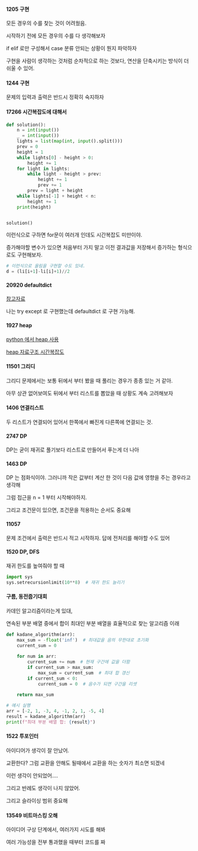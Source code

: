 #### 1205 구현

모든 경우의 수를 찾는 것이 어려웠음.

시작하기 전에 모든 경우의 수를 다 생각해보자

if elif 로만 구성해서 case 분류 안되는 상황이 뭔지 파악하자

구현을 사람이 생각하는 것처럼 순차적으로 하는 것보다, 연산을 단축시키는 방식이 더 쉬울 수 있어.

#### 1244 구현

문제의 입력과 출력은 반드시 정확히 숙지하자

#### 17266 시간복잡도에 대해서 
```python
def solution():
    n = int(input())
    _ = int(input())
    lights = list(map(int, input().split()))
    prev = 0
    height = 1
    while lights[0] - height > 0:
        height += 1
    for light in lights:
        while light - height > prev:
            height += 1
            prev += 1
        prev = light + height
    while lights[-1] + height < n:
        height += 1
    print(height)


solution()
```

이런식으로 구하면 for문이 여러개 인데도 시간복잡도 미만이야.

증가해야할 변수가 있으면 처음부터 가지 말고 이전 결과값을 저장해서 증가하는 형식으로도 구현해보자.

```python
# 이런식으로 올림을 구현할 수도 있네.
d = (li[i+1]-li[i]+1)//2
```

#### 20920 defaultdict

[참고자료](https://www.daleseo.com/python-collections-defaultdict/)

나는 try except 로 구현했는데 defaultdict 로 구현 가능해.

#### 1927 heap

[python 에서 heap 사용](https://littlefoxdiary.tistory.com/3)

[heap 자료구조 시간복잡도](https://mjmjmj98.tistory.com/154)

#### 11501 그리디

그리디 문제에서는 보통 뒤에서 부터 봤을 때 풀리는 경우가 종종 있는 거 같아.

아무 상관 없어보여도 뒤에서 부터 리스트를 뽑았을 때 상황도 계속 고려해보자

#### 1406 연결리스트

두 리스트가 연결되어 있어서 한쪽에서 빠진게 다른쪽에 연결되는 것.

#### 2747 DP

DP는 굳이 재귀로 풀기보다 리스트로 만들어서 푸는게 더 나아

#### 1463 DP

DP 는 점화식이야. 그러니까 작은 값부터 계산 한 것이 다음 값에 영향을 주는 경우라고 생각해

그럼 접근을 n = 1 부터 시작해야하지.

그리고 조건문이 있으면, 조건문을 적용하는 순서도 중요해

#### 11057

문제 조건에서 출력은 반드시 적고 시작하자. 답에 전처리를 해야할 수도 있어

#### 1520 DP, DFS

재귀 한도를 높여줘야 할 때 

```python
import sys 
sys.setrecursionlimit(10**8)  # 재귀 한도 늘리기
```

#### 구름, 동전줍기대회

카데인 알고리즘이라는게 있대,

연속된 부분 배열 중에서 합이 최대인 부분 배열을 효율적으로 찾는 알고리즘 이래

```python
def kadane_algorithm(arr):
    max_sum = -float('inf')  # 최대값을 음의 무한대로 초기화
    current_sum = 0
    
    for num in arr:
        current_sum += num  # 현재 구간에 값을 더함
        if current_sum > max_sum:
            max_sum = current_sum  # 최대 합 갱신
        if current_sum < 0:
            current_sum = 0  # 음수가 되면 구간을 리셋
            
    return max_sum

# 예시 실행
arr = [-2, 1, -3, 4, -1, 2, 1, -5, 4]
result = kadane_algorithm(arr)
print(f"최대 부분 배열 합: {result}")


```

#### 1522 투포인터

아이디어가 생각이 잘 안났어.

교환한다? 그럼 교환을 안해도 될때에서 교환을 하는 숫자가 최소면 되겠네

이런 생각이 안되었어....

그리고 반례도 생각이 나지 않았어.

그리고 슬라이싱 범위 중요해

#### 13549 비트마스킹 오해

아이디어 구상 단계에서, 여러가지 시도를 해봐

여러 가능성을 전부 통과했을 때부터 코드를 짜